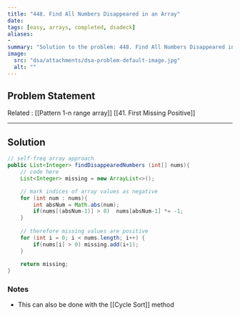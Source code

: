 ```yaml
---
title: "448. Find All Numbers Disappeared in an Array"
date: 
tags: [easy, arrays, completed, dsadeck]
aliases:
- 
summary: "Solution to the problem: 448. Find All Numbers Disappeared in an Array"
image:
  src: "dsa/attachments/dsa-problem-default-image.jpg"
  alt: ""
---
```


## Problem Statement


Related : [[Pattern 1-n range array]] [[41. First Missing Positive]]



---

## Solution
``` java
// self-freq array approach
public List<Integer> findDisappearedNumbers (int[] nums){
	// code here
	List<Integer> missing = new ArrayList<>();

	// mark indices of array values as negative
	for (int num : nums){
		int absNum = Math.abs(num);
		if(nums[(absNum-1)] > 0)  nums[absNum-1] *= -1;
	}
	
	// therefore missing values are positive
	for (int i = 0; i < nums.length; i++) {
		if(nums[i] > 0) missing.add(i+1);
	}
	
	return missing;
}
```

### Notes
- This can also be done with the [[Cycle Sort]] method
